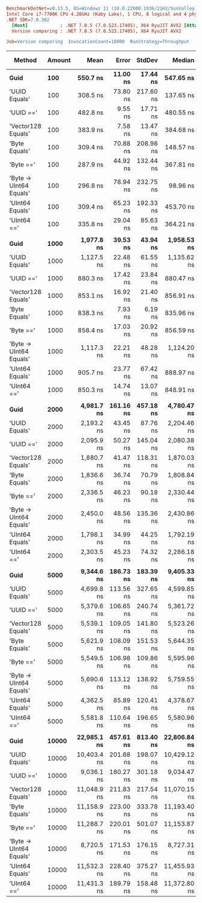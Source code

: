 ``` ini

BenchmarkDotNet=v0.13.5, OS=Windows 11 (10.0.22000.1936/21H2/SunValley)
Intel Core i7-7700K CPU 4.20GHz (Kaby Lake), 1 CPU, 8 logical and 4 physical cores
.NET SDK=7.0.302
  [Host]            : .NET 7.0.5 (7.0.523.17405), X64 RyuJIT AVX2 [AttachedDebugger]
  Version comparing : .NET 7.0.5 (7.0.523.17405), X64 RyuJIT AVX2

Job=Version comparing  InvocationCount=10000  RunStrategy=Throughput  

```
|                  Method | Amount |        Mean |     Error |    StdDev |       Median | Ratio | RatioSD | Allocated | Alloc Ratio |
|------------------------ |------- |------------:|----------:|----------:|-------------:|------:|--------:|----------:|------------:|
|                    **Guid** |    **100** |    **550.7 ns** |  **11.00 ns** |  **17.44 ns** |    **547.65 ns** |  **1.00** |    **0.00** |         **-** |          **NA** |
|           &#39;UUID Equals&#39; |    100 |    308.5 ns |  73.80 ns | 217.60 ns |    137.65 ns |  0.93 |    0.09 |         - |          NA |
|               &#39;UUID ==&#39; |    100 |    482.8 ns |   9.55 ns |  17.71 ns |    480.55 ns |  0.88 |    0.04 |         - |          NA |
|      &#39;Vector128 Equals&#39; |    100 |    383.9 ns |   7.58 ns |  13.47 ns |    384.68 ns |  0.70 |    0.03 |         - |          NA |
|           &#39;Byte Equals&#39; |    100 |    309.4 ns |  70.88 ns | 208.98 ns |    148.57 ns |  0.96 |    0.08 |         - |          NA |
|               &#39;Byte ==&#39; |    100 |    287.9 ns |  44.92 ns | 132.44 ns |    367.81 ns |  0.71 |    0.06 |         - |          NA |
| &#39;Byte -&gt; UInt64 Equals&#39; |    100 |    296.8 ns |  78.94 ns | 232.75 ns |     98.96 ns |  1.03 |    0.12 |         - |          NA |
|         &#39;UInt64 Equals&#39; |    100 |    309.4 ns |  65.23 ns | 192.33 ns |    453.70 ns |  0.90 |    0.05 |         - |          NA |
|             &#39;UInt64 ==&#39; |    100 |    335.8 ns |  29.04 ns |  85.63 ns |    364.21 ns |  0.69 |    0.03 |         - |          NA |
|                         |        |             |           |           |              |       |         |           |             |
|                    **Guid** |   **1000** |  **1,977.8 ns** |  **39.53 ns** |  **43.94 ns** |  **1,958.53 ns** |  **1.00** |    **0.00** |         **-** |          **NA** |
|           &#39;UUID Equals&#39; |   1000 |  1,127.5 ns |  22.48 ns |  61.55 ns |  1,135.62 ns |  0.57 |    0.04 |         - |          NA |
|               &#39;UUID ==&#39; |   1000 |    880.3 ns |  17.42 ns |  23.84 ns |    880.47 ns |  0.45 |    0.02 |         - |          NA |
|      &#39;Vector128 Equals&#39; |   1000 |    853.1 ns |  16.92 ns |  21.40 ns |    856.91 ns |  0.43 |    0.02 |         - |          NA |
|           &#39;Byte Equals&#39; |   1000 |    838.3 ns |   7.93 ns |   6.19 ns |    835.96 ns |  0.42 |    0.01 |         - |          NA |
|               &#39;Byte ==&#39; |   1000 |    858.4 ns |  17.03 ns |  20.92 ns |    856.59 ns |  0.44 |    0.01 |         - |          NA |
| &#39;Byte -&gt; UInt64 Equals&#39; |   1000 |  1,117.3 ns |  22.21 ns |  48.28 ns |  1,124.20 ns |  0.56 |    0.03 |         - |          NA |
|         &#39;UInt64 Equals&#39; |   1000 |    905.7 ns |  23.77 ns |  67.42 ns |    888.97 ns |  0.44 |    0.02 |         - |          NA |
|             &#39;UInt64 ==&#39; |   1000 |    850.3 ns |  14.74 ns |  13.07 ns |    848.91 ns |  0.43 |    0.01 |         - |          NA |
|                         |        |             |           |           |              |       |         |           |             |
|                    **Guid** |   **2000** |  **4,981.7 ns** | **161.16 ns** | **457.18 ns** |  **4,780.47 ns** |  **1.00** |    **0.00** |         **-** |          **NA** |
|           &#39;UUID Equals&#39; |   2000 |  2,193.2 ns |  43.45 ns |  87.76 ns |  2,204.46 ns |  0.43 |    0.04 |         - |          NA |
|               &#39;UUID ==&#39; |   2000 |  2,095.9 ns |  50.27 ns | 145.04 ns |  2,080.38 ns |  0.43 |    0.05 |         - |          NA |
|      &#39;Vector128 Equals&#39; |   2000 |  1,880.7 ns |  41.47 ns | 118.31 ns |  1,870.03 ns |  0.38 |    0.04 |         - |          NA |
|           &#39;Byte Equals&#39; |   2000 |  1,836.6 ns |  36.74 ns |  70.79 ns |  1,808.84 ns |  0.36 |    0.04 |         - |          NA |
|               &#39;Byte ==&#39; |   2000 |  2,336.5 ns |  46.23 ns |  90.18 ns |  2,330.44 ns |  0.46 |    0.04 |         - |          NA |
| &#39;Byte -&gt; UInt64 Equals&#39; |   2000 |  2,450.0 ns |  48.56 ns | 135.36 ns |  2,430.86 ns |  0.50 |    0.05 |         - |          NA |
|         &#39;UInt64 Equals&#39; |   2000 |  1,798.1 ns |  34.99 ns |  44.25 ns |  1,792.19 ns |  0.37 |    0.03 |         - |          NA |
|             &#39;UInt64 ==&#39; |   2000 |  2,303.5 ns |  45.23 ns |  74.32 ns |  2,286.18 ns |  0.46 |    0.04 |         - |          NA |
|                         |        |             |           |           |              |       |         |           |             |
|                    **Guid** |   **5000** |  **9,344.6 ns** | **186.73 ns** | **183.39 ns** |  **9,405.33 ns** |  **1.00** |    **0.00** |         **-** |          **NA** |
|           &#39;UUID Equals&#39; |   5000 |  4,699.8 ns | 113.56 ns | 327.65 ns |  4,599.85 ns |  0.52 |    0.04 |         - |          NA |
|               &#39;UUID ==&#39; |   5000 |  5,379.6 ns | 106.65 ns | 240.74 ns |  5,361.72 ns |  0.60 |    0.02 |         - |          NA |
|      &#39;Vector128 Equals&#39; |   5000 |  5,539.1 ns | 109.05 ns | 141.80 ns |  5,523.26 ns |  0.60 |    0.02 |         - |          NA |
|           &#39;Byte Equals&#39; |   5000 |  5,621.9 ns | 108.09 ns | 151.53 ns |  5,644.35 ns |  0.61 |    0.03 |         - |          NA |
|               &#39;Byte ==&#39; |   5000 |  5,549.5 ns | 106.98 ns | 109.86 ns |  5,595.96 ns |  0.59 |    0.02 |         - |          NA |
| &#39;Byte -&gt; UInt64 Equals&#39; |   5000 |  5,690.6 ns | 113.12 ns | 138.92 ns |  5,759.55 ns |  0.61 |    0.02 |         - |          NA |
|         &#39;UInt64 Equals&#39; |   5000 |  4,362.5 ns |  85.89 ns | 120.41 ns |  4,378.67 ns |  0.47 |    0.02 |         - |          NA |
|             &#39;UInt64 ==&#39; |   5000 |  5,581.8 ns | 110.64 ns | 196.65 ns |  5,580.96 ns |  0.58 |    0.02 |         - |          NA |
|                         |        |             |           |           |              |       |         |           |             |
|                    **Guid** |  **10000** | **22,985.1 ns** | **457.61 ns** | **813.40 ns** | **22,806.84 ns** |  **1.00** |    **0.00** |         **-** |          **NA** |
|           &#39;UUID Equals&#39; |  10000 | 10,403.4 ns | 201.68 ns | 198.07 ns | 10,429.12 ns |  0.45 |    0.02 |         - |          NA |
|               &#39;UUID ==&#39; |  10000 |  9,036.1 ns | 180.27 ns | 301.18 ns |  9,034.47 ns |  0.39 |    0.02 |         - |          NA |
|      &#39;Vector128 Equals&#39; |  10000 | 11,048.9 ns | 211.83 ns | 217.54 ns | 11,070.15 ns |  0.48 |    0.02 |         - |          NA |
|           &#39;Byte Equals&#39; |  10000 | 11,158.9 ns | 223.00 ns | 333.78 ns | 11,193.40 ns |  0.48 |    0.02 |         - |          NA |
|               &#39;Byte ==&#39; |  10000 | 11,288.7 ns | 220.01 ns | 501.07 ns | 11,153.87 ns |  0.50 |    0.03 |         - |          NA |
| &#39;Byte -&gt; UInt64 Equals&#39; |  10000 |  8,720.5 ns | 171.53 ns | 176.15 ns |  8,727.31 ns |  0.38 |    0.02 |         - |          NA |
|         &#39;UInt64 Equals&#39; |  10000 | 11,532.3 ns | 228.40 ns | 375.27 ns | 11,455.93 ns |  0.50 |    0.02 |         - |          NA |
|             &#39;UInt64 ==&#39; |  10000 | 11,431.3 ns | 189.79 ns | 158.48 ns | 11,372.80 ns |  0.49 |    0.02 |         - |          NA |
